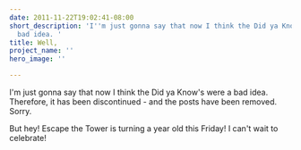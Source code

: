 ```yaml
---
date: 2011-11-22T19:02:41-08:00
short_description: 'I''m just gonna say that now I think the Did ya Know''s were a
  bad idea. '
title: Well,
project_name: ''
hero_image: ''

---
```

I'm just gonna say that now I think the Did ya Know's were a bad idea. Therefore, it has been discontinued - and the posts have been removed. Sorry.

But hey! Escape the Tower is turning a year old this Friday! I can't wait to celebrate!